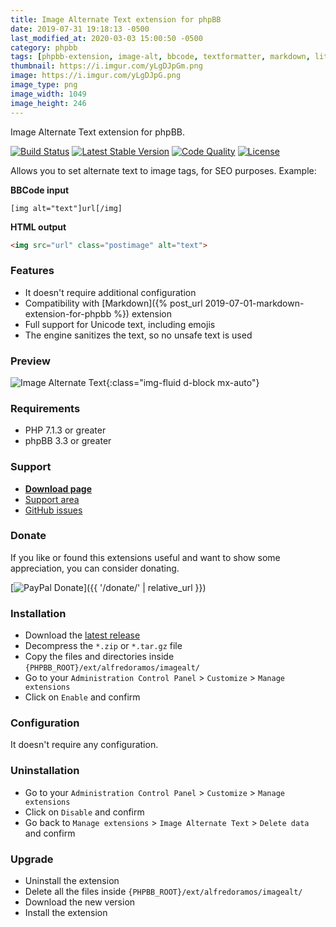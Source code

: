 ```yaml
---
title: Image Alternate Text extension for phpBB
date: 2019-07-31 19:18:13 -0500
last_modified_at: 2020-03-03 15:00:50 -0500
category: phpbb
tags: [phpbb-extension, image-alt, bbcode, textformatter, markdown, litedown]
thumbnail: https://i.imgur.com/yLgDJpGm.png
image: https://i.imgur.com/yLgDJpG.png
image_type: png
image_width: 1049
image_height: 246
---
```

Image Alternate Text extension for phpBB.

[![Build Status](https://img.shields.io/travis/com/AlfredoRamos/phpbb-ext-image-alt.svg?style=flat-square)](https://travis-ci.com/AlfredoRamos/phpbb-ext-image-alt)
[![Latest Stable Version](https://img.shields.io/github/tag/AlfredoRamos/phpbb-ext-image-alt.svg?label=stable&style=flat-square)](https://github.com/AlfredoRamos/phpbb-ext-image-alt/releases)
[![Code Quality](https://img.shields.io/codacy/grade/0ef34fce1e3f4c32990fcb495efe98d8.svg?style=flat-square)](https://app.codacy.com/app/AlfredoRamos/phpbb-ext-image-alt)
[![License](https://img.shields.io/github/license/AlfredoRamos/phpbb-ext-image-alt.svg?style=flat-square)](https://raw.githubusercontent.com/AlfredoRamos/phpbb-ext-image-alt/master/license.txt)

Allows you to set alternate text to image tags, for SEO purposes. Example:

**BBCode input**
```
[img alt="text"]url[/img]
```

**HTML output**

```html
<img src="url" class="postimage" alt="text">
```

<!-- more -->
### Features

- It doesn't require additional configuration
- Compatibility with [Markdown]({% post_url 2019-07-01-markdown-extension-for-phpbb %}) extension
- Full support for Unicode text, including emojis
- The engine sanitizes the text, so no unsafe text is used

### Preview

![Image Alternate Text](https://i.imgur.com/yLgDJpG.png){:class="img-fluid d-block mx-auto"}

### Requirements

- PHP 7.1.3 or greater
- phpBB 3.3 or greater

### Support

- [**Download page**](https://www.phpbb.com/customise/db/extension/image_alternate_text/)
- [Support area](https://www.phpbb.com/customise/db/extension/image_alternate_text/support)
- [GitHub issues](https://github.com/AlfredoRamos/phpbb-ext-image-alt/issues)

### Donate

If you like or found this extensions useful and want to show some appreciation, you can consider donating.

[![PayPal Donate](https://www.paypalobjects.com/en_US/i/btn/btn_donateCC_LG.gif)]({{ '/donate/' | relative_url }})

### Installation

- Download the [latest release](https://github.com/AlfredoRamos/phpbb-ext-image-alt/releases)
- Decompress the `*.zip` or `*.tar.gz` file
- Copy the files and directories inside `{PHPBB_ROOT}/ext/alfredoramos/imagealt/`
- Go to your `Administration Control Panel` > `Customize` > `Manage extensions`
- Click on `Enable` and confirm

### Configuration

It doesn't require any configuration.

### Uninstallation

- Go to your `Administration Control Panel` > `Customize` > `Manage extensions`
- Click on `Disable` and confirm
- Go back to `Manage extensions` > `Image Alternate Text` > `Delete data` and confirm

### Upgrade

- Uninstall the extension
- Delete all the files inside `{PHPBB_ROOT}/ext/alfredoramos/imagealt/`
- Download the new version
- Install the extension
